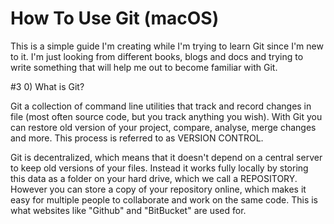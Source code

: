 # How To Use Git  (macOS)

This is a simple guide I'm creating while I'm trying to learn Git since I'm new to it.
I'm just looking from different books, blogs and docs and trying to write something that will help me out to become familiar with Git.

#3 0) What is Git?

Git a collection of command line utilities that track and record changes in file
(most often source code, but you track anything you wish). With Git you can
restore old version of your project, compare, analyse, merge changes and more.
This process is referred to as VERSION CONTROL.

Git is decentralized, which means that it doesn't depend on a central server to
keep old versions of your files. Instead it works fully locally by storing this
data as a folder on your hard drive, which we call a REPOSITORY.
However you can store a copy of your repository online, which makes it easy for
multiple people to collaborate and work on the same code. This is what websites
like "Github" and "BitBucket" are used for.
